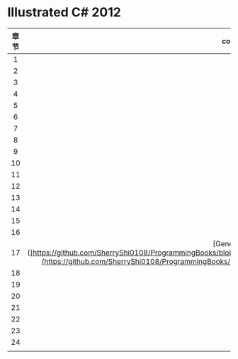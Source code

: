 # Illustrated C# 2012

| 章节 |                             code                             |
| :--: | :----------------------------------------------------------: |
|  1   |                                                              |
|  2   |                                                              |
|  3   |                                                              |
|  4   |                                                              |
|  5   |                                                              |
|  6   |                                                              |
|  7   |                                                              |
|  8   |                                                              |
|  9   |                                                              |
|  10  |                                                              |
|  11  |                                                              |
|  12  |                                                              |
|  13  |                                                              |
|  14  |                                                              |
|  15  |                                                              |
|  16  |                                                              |
|  17  | [Generics]([https://github.com/SherryShi0108/ProgrammingBooks/blob/master/Illustrated%20C%23%202012/CH17_Generics.cs](https://github.com/SherryShi0108/ProgrammingBooks/blob/master/Illustrated C%23 2012/CH17_Generics.cs)) |
|  18  |                                                              |
|  19  |                                                              |
|  20  |                                                              |
|  21  |                                                              |
|  22  |                                                              |
|  23  |                                                              |
|  24  |                                                              |
|      |                                                              |


